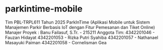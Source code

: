# parkintime-mobile
Tim PBL-TRPL611 Tahun 2025 ParkInTime (Aplikasi Mobile untuk Sistem Manajemen Parkir Berbasis IoT dengan Fitur Pemesanan dan Tiket Online)  Manajer Proyek : Banu Failasuf, S.Tr. - 215211  Anggota Tim: 4342201046 - Fauzan Hidayat 4342201053 - Rizka Putri Syahiba 4342201057 - Nathanael Masayuki Paiman 4342201058 - Cornelisman Gea
